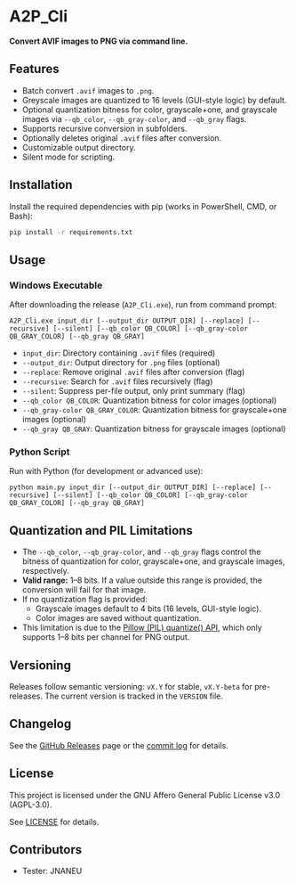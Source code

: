 # A2P_Cli

**Convert AVIF images to PNG via command line.**

## Features
- Batch convert `.avif` images to `.png`.
- Greyscale images are quantized to 16 levels (GUI-style logic) by default.
- Optional quantization bitness for color, grayscale+one, and grayscale images via `--qb_color`, `--qb_gray-color`, and `--qb_gray` flags.
- Supports recursive conversion in subfolders.
- Optionally deletes original `.avif` files after conversion.
- Customizable output directory.
- Silent mode for scripting.

## Installation
Install the required dependencies with pip (works in PowerShell, CMD, or Bash):

```sh
pip install -r requirements.txt
```

## Usage

### Windows Executable
After downloading the release (`A2P_Cli.exe`), run from command prompt:

```
A2P_Cli.exe input_dir [--output_dir OUTPUT_DIR] [--replace] [--recursive] [--silent] [--qb_color QB_COLOR] [--qb_gray-color QB_GRAY_COLOR] [--qb_gray QB_GRAY]
```
- `input_dir`: Directory containing `.avif` files (required)
- `--output_dir`: Output directory for `.png` files (optional)
- `--replace`: Remove original `.avif` files after conversion (flag)
- `--recursive`: Search for `.avif` files recursively (flag)
- `--silent`: Suppress per-file output, only print summary (flag)
- `--qb_color QB_COLOR`: Quantization bitness for color images (optional)
- `--qb_gray-color QB_GRAY_COLOR`: Quantization bitness for grayscale+one images (optional)
- `--qb_gray QB_GRAY`: Quantization bitness for grayscale images (optional)

### Python Script
Run with Python (for development or advanced use):

```
python main.py input_dir [--output_dir OUTPUT_DIR] [--replace] [--recursive] [--silent] [--qb_color QB_COLOR] [--qb_gray-color QB_GRAY_COLOR] [--qb_gray QB_GRAY]
```

## Quantization and PIL Limitations

- The `--qb_color`, `--qb_gray-color`, and `--qb_gray` flags control the bitness of quantization for color, grayscale+one, and grayscale images, respectively.
- **Valid range:** 1–8 bits. If a value outside this range is provided, the conversion will fail for that image.
- If no quantization flag is provided:
  - Grayscale images default to 4 bits (16 levels, GUI-style logic).
  - Color images are saved without quantization.
- This limitation is due to the [Pillow (PIL) quantize() API](https://pillow.readthedocs.io/en/stable/reference/Image.html#PIL.Image.Image.quantize), which only supports 1–8 bits per channel for PNG output.

## Versioning

Releases follow semantic versioning: `vX.Y` for stable, `vX.Y-beta` for pre-releases. The current version is tracked in the `VERSION` file.

## Changelog
See the [GitHub Releases](https://github.com/Devaste/A2P_Cli/releases) page or the [commit log](https://github.com/Devaste/A2P_Cli/commits/main) for details.

## License
This project is licensed under the GNU Affero General Public License v3.0 (AGPL-3.0).

See [LICENSE](https://www.gnu.org/licenses/agpl-3.0.html) for details.

## Contributors

- Tester: JNANEU
